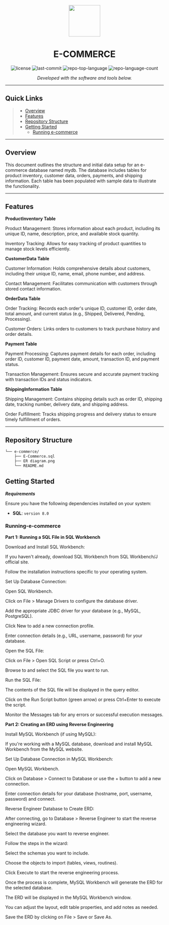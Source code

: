 <p align="center">
  <img src="https://cdn-icons-png.flaticon.com/512/6295/6295417.png" width="100" />
</p>
<p align="center">
    <h1 align="center">E-COMMERCE</h1>
</p>
<p align="center">
	<img src="https://img.shields.io/github/license/anjalig18/e-commerce.git?style=flat&color=0080ff" alt="license">
	<img src="https://img.shields.io/github/last-commit/anjalig18/e-commerce.git?style=flat&logo=git&logoColor=white&color=0080ff" alt="last-commit">
	<img src="https://img.shields.io/github/languages/top/anjalig18/e-commerce.git?style=flat&color=0080ff" alt="repo-top-language">
	<img src="https://img.shields.io/github/languages/count/anjalig18/e-commerce.git?style=flat&color=0080ff" alt="repo-language-count">
<p>
<p align="center">
		<em>Developed with the software and tools below.</em>
</p>
<p align="center">
	</p>
<hr>

##  Quick Links

> - [ Overview](#-overview)
> - [ Features](#-features)
> - [ Repository Structure](#-repository-structure)
> - [ Getting Started](#-getting-started)
>   - [ Running e-commerce](#-running-e-commerce)

---

##  Overview

This document outlines the structure and initial data setup for an e-commerce database named mydb. The database includes tables for product inventory, customer data, orders, payments, and shipping information. Each table has been populated with sample data to illustrate the functionality.

---

##  Features

**ProductInventory Table**

Product Management: Stores information about each product, including its unique ID, name, description, price, and available stock quantity.

Inventory Tracking: Allows for easy tracking of product quantities to manage stock levels efficiently.

**CustomerData Table**

Customer Information: Holds comprehensive details about customers, including their unique ID, name, email, phone number, and address.

Contact Management: Facilitates communication with customers through stored contact information.

**OrderData Table**

Order Tracking: Records each order's unique ID, customer ID, order date, total amount, and current status (e.g., Shipped, Delivered, Pending, Processing).

Customer Orders: Links orders to customers to track purchase history and order details.

**Payment Table**

Payment Processing: Captures payment details for each order, including order ID, customer ID, payment date, amount, transaction ID, and payment status.

Transaction Management: Ensures secure and accurate payment tracking with transaction IDs and status indicators.

**ShippingInformation Table**

Shipping Management: Contains shipping details such as order ID, shipping date, tracking number, delivery date, and shipping address.

Order Fulfillment: Tracks shipping progress and delivery status to ensure timely fulfillment of orders.

---

##  Repository Structure

```sh
└── e-commerce/
    ├── E-Commerce.sql
    ├── ER diagram.png
    └── README.md
```


##  Getting Started

***Requirements***

Ensure you have the following dependencies installed on your system:

* **SQL**: `version 8.0`

###  Running-e-commerce

**Part 1: Running a SQL File in SQL Workbench**

Download and Install SQL Workbench:

If you haven't already, download SQL Workbench from SQL Workbench/J official site.

Follow the installation instructions specific to your operating system.

Set Up Database Connection:

Open SQL Workbench.

Click on File > Manage Drivers to configure the database driver.

Add the appropriate JDBC driver for your database (e.g., MySQL, PostgreSQL).

Click New to add a new connection profile.

Enter connection details (e.g., URL, username, password) for your database.

Open the SQL File:

Click on File > Open SQL Script or press Ctrl+O.

Browse to and select the SQL file you want to run.

Run the SQL File:

The contents of the SQL file will be displayed in the query editor.

Click on the Run Script button (green arrow) or press Ctrl+Enter to execute the script.

Monitor the Messages tab for any errors or successful execution messages.

**Part 2: Creating an ERD using Reverse Engineering**

Install MySQL Workbench (if using MySQL):

If you're working with a MySQL database, download and install MySQL Workbench from the MySQL website.

Set Up Database Connection in MySQL Workbench:

Open MySQL Workbench.

Click on Database > Connect to Database or use the + button to add a new connection.

Enter connection details for your database (hostname, port, username, password) and connect.

Reverse Engineer Database to Create ERD:

After connecting, go to Database > Reverse Engineer to start the reverse engineering wizard.

Select the database you want to reverse engineer.

Follow the steps in the wizard:

Select the schemas you want to include.

Choose the objects to import (tables, views, routines).

Click Execute to start the reverse engineering process.

Once the process is complete, MySQL Workbench will generate the ERD for the selected database.

The ERD will be displayed in the MySQL Workbench window.

You can adjust the layout, edit table properties, and add notes as needed.

Save the ERD by clicking on File > Save or Save As.

